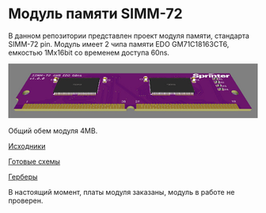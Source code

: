 Модуль памяти SIMM-72
=====================

В данном репозитории представлен проект модуля памяти, стандарта SIMM-72 pin.
Модуль имеет 2 чипа памяти EDO GM71C18163CT6, емкостью 1Mx16bit со временем доступа 60ns.

![image](Export/render.jpg)

Общий обем модуля 4MB.

[Исходники](Sources)

[Готовые схемы](Export)

[Герберы](Gerber)

В настоящий момент, платы модуля заказаны, модуль в работе не проверен.
